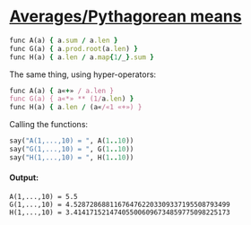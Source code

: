 [1]: http://rosettacode.org/wiki/Averages/Pythagorean_means

# [Averages/Pythagorean means][1]

```ruby
func A(a) { a.sum / a.len }
func G(a) { a.prod.root(a.len) }
func H(a) { a.len / a.map{1/_}.sum }
```


The same thing, using hyper-operators:

```ruby
func A(a) { a«+» / a.len }
func G(a) { a«*» ** (1/a.len) }
func H(a) { a.len / (a«/«1 «+») }
```


Calling the functions:

```ruby
say("A(1,...,10) = ", A(1..10))
say("G(1,...,10) = ", G(1..10))
say("H(1,...,10) = ", H(1..10))
```

#### Output:
```
A(1,...,10) = 5.5
G(1,...,10) = 4.528728688116764762203309337195508793499
H(1,...,10) = 3.414171521474055006096734859775098225173
```
